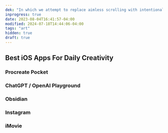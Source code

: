 ```yaml
---
dek: "In which we attempt to replace aimless scrolling with intentional creativity"
inprogress: true
date: 2023-08-04T16:41:57-04:00
modified: 2024-07-18T14:44:06-04:00
tags: "art"
hidden: true
draft: true
---
```

## Best iOS Apps For Daily Creativity

### Procreate Pocket

### ChatGPT / OpenAI Playground

### Obsidian

### Instagram

### iMovie
